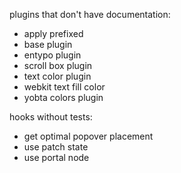 plugins that don't have documentation:
  * apply prefixed
  * base plugin
  * entypo plugin
  * scroll box plugin
  * text color plugin
  * webkit text fill color
  * yobta colors plugin

hooks without tests:
  * get optimal popover placement
  * use patch state
  * use portal node
